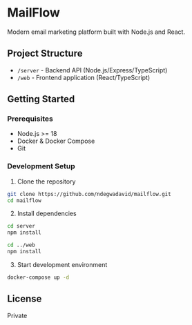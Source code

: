 # MailFlow

Modern email marketing platform built with Node.js and React.

## Project Structure

- `/server` - Backend API (Node.js/Express/TypeScript)
- `/web` - Frontend application (React/TypeScript)

## Getting Started

### Prerequisites

- Node.js >= 18
- Docker & Docker Compose
- Git

### Development Setup

1. Clone the repository
```bash
git clone https://github.com/ndegwadavid/mailflow.git
cd mailflow
```

2. Install dependencies
```bash
cd server
npm install

cd ../web
npm install
```

3. Start development environment
```bash
docker-compose up -d
```

## License

Private